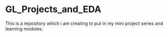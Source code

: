 # GL_Projects_and_EDA
This is a repository which i am creating to put in my mini project series and learning modules.

